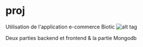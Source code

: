 # proj
Utilisation de l'application e-commerce Biotic
![alt tag](https://cdn-images-1.medium.com/max/1037/1*kkXbE9GlS73U7x1iXHP_vQ.png)


Deux parties backend et frontend & la partie Mongodb


